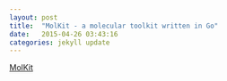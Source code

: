 ```yaml
---
layout: post
title:  "MolKit - a molecular toolkit written in Go"
date:   2015-04-26 03:43:16
categories: jekyll update
---
```


[MolKit](https://github.com/resal81)
